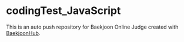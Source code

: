 # codingTest_JavaScript
This is an auto push repository for Baekjoon Online Judge created with [BaekjoonHub](https://github.com/BaekjoonHub/BaekjoonHub).

